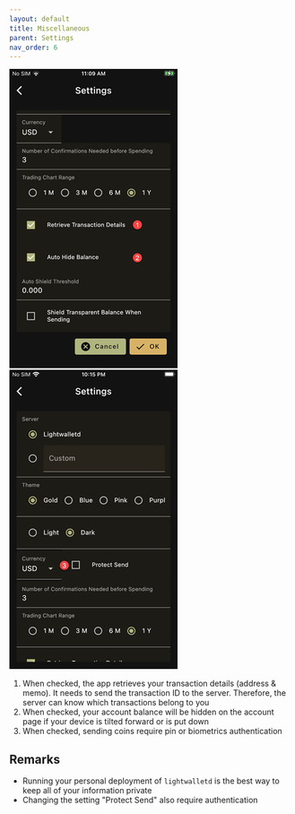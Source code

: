 ```yaml
---
layout: default
title: Miscellaneous
parent: Settings
nav_order: 6
---
```


![Misc](img/IMG_0100_2.PNG)
![Misc](img/IMG_0124.PNG)

1. When checked, the app retrieves your transaction details (address & memo).
It needs to send the transaction ID to the server. Therefore, the server
can know which transactions belong to you
2. When checked, your account balance will be hidden on the account page if 
your device is tilted forward or is put down
3. When checked, sending coins require pin or biometrics authentication

## Remarks

- Running your personal deployment of `lightwalletd` is the best way to keep
all of your information private
- Changing the setting "Protect Send" also require authentication

